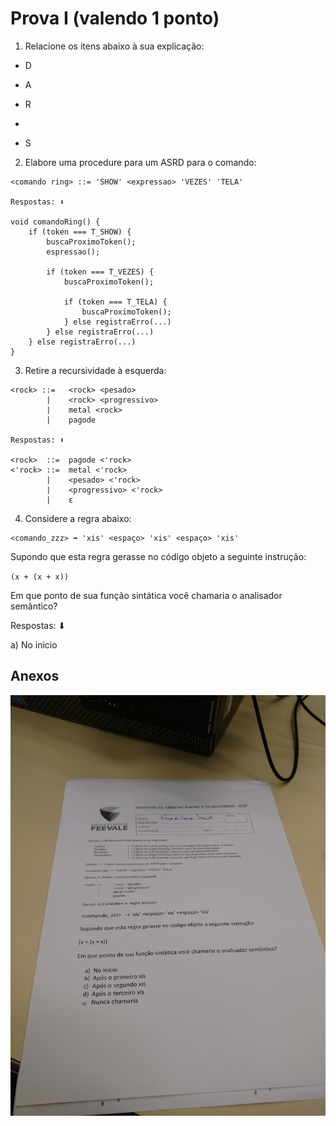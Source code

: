 # Prova I (valendo 1 ponto)

1) Relacione os itens abaixo à sua explicação:

- D
- A
- R
- 

- S

2) Elabore uma procedure para um ASRD para o comando:

````
<comando ring> ::= 'SHOW' <expressao> 'VEZES' 'TELA'

Respostas: ⬇

void comandoRing() {
	if (token === T_SHOW) {
		buscaProximoToken();
		espressao();
		
		if (token === T_VEZES) {
			buscaProximoToken();
			
			if (token === T_TELA) {
				buscaProximoToken();
			} else registraErro(...)
		} else registraErro(...)
	} else registraErro(...)
}
````

3) Retire a recursividade à esquerda:

```
<rock> ::=   <rock> <pesado>
        |    <rock> <progressivo>
        |    metal <rock>
        |    pagode
        
Respostas: ⬇

<rock>  ::=  pagode <'rock>
<'rock> ::=  metal <'rock>
        |    <pesado> <'rock>
        |    <progressivo> <'rock>
        |    ε
```

4) Considere a regra abaixo:

```tiki wiki
<comando_zzz> ➡ 'xis' <espaço> 'xis' <espaço> 'xis'
```

Supondo que esta regra gerasse no código objeto a seguinte instrução:

`(x + (x + x))`

Em que ponto de sua função sintática você chamaria o analisador semântico?

Respostas: ⬇

a) No inicio

## Anexos

![Prova I](./prova-i-i.jpg)